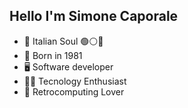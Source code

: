 ### <h2> Hello I'm Simone Caporale

  - 🍝 Italian Soul 🟢⚪🔴
  - 🧒 Born in 1981
  - 🖥️ Software developer
  - 👨‍💻 Tecnology Enthusiast
  - 💾 Retrocomputing Lover
  
  
<!--
**caporalesimone/caporalesimone** is a ✨ _special_ ✨ repository because its `README.md` (this file) appears on your GitHub profile.

Here are some ideas to get you started:

- 🔭 I’m currently working on ...
- 🌱 I’m currently learning ...
- 👯 I’m looking to collaborate on ...
- 🤔 I’m looking for help with ...
- 💬 Ask me about ...
- 📫 How to reach me: ...
- 😄 Pronouns: ...
- ⚡ Fun fact: ...
-->
